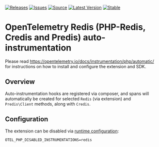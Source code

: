 [![Releases](https://img.shields.io/badge/releases-purple)](https://github.com/CRC-Mismatch/opentelemetry-auto-redis/releases)
[![Issues](https://img.shields.io/badge/issues-pink)](https://github.com/CRC-Mismatch/opentelemetry-auto-redis/issues)
[![Source](https://img.shields.io/badge/source-contrib-green)](https://github.com/CRC-Mismatch/opentelemetry-php-contrib/tree/main/src/Instrumentation/Redis)
[![Latest Version](http://poser.pugx.org/open-telemetry/opentelemetry-auto-pdo/v/unstable)](https://packagist.org/packages/mismatch/opentelemetry-auto-redis/)
[![Stable](http://poser.pugx.org/open-telemetry/opentelemetry-auto-pdo/v/stable)](https://packagist.org/packages/mismatch/opentelemetry-auto-redis/)
<!--[![Mirror](https://img.shields.io/badge/mirror-opentelemetry--php--contrib-blue)](https://github.com/CRC-Mismatch/contrib-auto-redis)-->

<!--This is a read-only subtree split of https://github.com/open-telemetry/opentelemetry-php-contrib.-->

# OpenTelemetry Redis (PHP-Redis, Credis and Predis) auto-instrumentation

Please read https://opentelemetry.io/docs/instrumentation/php/automatic/ for instructions on how to
install and configure the extension and SDK.

## Overview
Auto-instrumentation hooks are registered via composer, and spans will automatically be created for
selected `Redis` (via extension) and `Predis\Client` methods, along with `Credis`.

## Configuration

The extension can be disabled via [runtime configuration](https://opentelemetry.io/docs/instrumentation/php/sdk/#configuration):

```shell
OTEL_PHP_DISABLED_INSTRUMENTATIONS=redis
```
